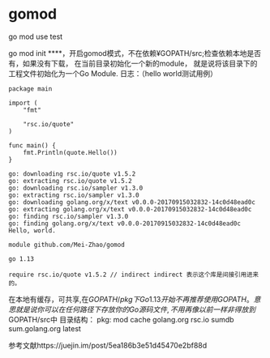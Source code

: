 # gomod
go mod use test

go mod init ****，开启gomod模式，不在依赖¥GOPATH/src;检查依赖本地是否有，如果没有下载，
在当前目录初始化一个新的module， 就是说将该目录下的工程文件初始化为一个Go Module.
日志：（hello world测试用例）
```
package main

import (
	"fmt"

	"rsc.io/quote"
)

func main() {
	fmt.Println(quote.Hello())
}
```
```
go: downloading rsc.io/quote v1.5.2
go: extracting rsc.io/quote v1.5.2
go: downloading rsc.io/sampler v1.3.0
go: extracting rsc.io/sampler v1.3.0
go: downloading golang.org/x/text v0.0.0-20170915032832-14c0d48ead0c
go: extracting golang.org/x/text v0.0.0-20170915032832-14c0d48ead0c
go: finding rsc.io/sampler v1.3.0
go: finding golang.org/x/text v0.0.0-20170915032832-14c0d48ead0c
Hello, world.
```
```
module github.com/Mei-Zhao/gomod

go 1.13

require rsc.io/quote v1.5.2 // indirect indirect 表示这个库是间接引用进来的。
```
在本地有缓存，可共享,在$GOPATH/pkg下
Go1.13开始不再推荐使用GOPATH。意思就是说你可以在任何路径下存放你的Go源码文件, 不用再像以前一样非得放到$GOPATH/src中
目录结构：
pkg:
    mod
      cache
      golang.org
      rsc.io
    sumdb
      sum.golang.org 
        latest
      

参考文献https://juejin.im/post/5ea186b3e51d45470e2bf88d
